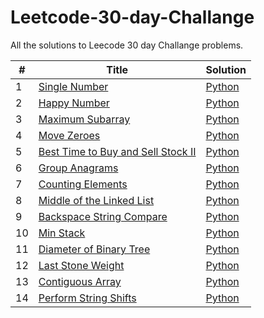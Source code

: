 # Leetcode-30-day-Challange
All the solutions to Leecode 30 day Challange problems.

<table>
<thead>
<tr>
<th>#</th>
<th>Title</th>
<th>Solution</th>
</tr>
</thead>
<tbody>
<tr>
<td>1</td>
<td><a href="https://leetcode.com/explore/challenge/card/30-day-leetcoding-challenge/528/week-1/3283/" rel="nofollow">Single Number
</a></td>
<td><a href="https://github.com/djeada/Leetcode-30-day-Challange/blob/master/src/Single%20Number.py">Python</a></td>
</tr>
<tr>
<td>2</td>
<td><a href="https://leetcode.com/explore/challenge/card/30-day-leetcoding-challenge/528/week-1/3284/" rel="nofollow">Happy Number</a></td>
<td><a href="https://github.com/djeada/Leetcode-30-day-Challange/blob/master/src/Happy%20Number.py">Python</a></td>
</tr>
<tr>
<td>3</td>
<td><a href="https://leetcode.com/explore/challenge/card/30-day-leetcoding-challenge/528/week-1/3285/" rel="nofollow">Maximum Subarray</a></td>
<td><a href="https://github.com/djeada/Leetcode-30-day-Challange/blob/master/src/Maximum%20Subarray.py">Python</a></td>
</tr>
<tr>
<td>4</td>
<td><a href="https://leetcode.com/explore/challenge/card/30-day-leetcoding-challenge/528/week-1/3286/" rel="nofollow">Move Zeroes</a></td>
<td><a href="https://github.com/djeada/Leetcode-30-day-Challange/blob/master/src/Move%20Zeroes.py">Python</a></td>
</tr>
<tr>
<td>5</td>
<td><a href="https://leetcode.com/explore/challenge/card/30-day-leetcoding-challenge/528/week-1/3287/" rel="nofollow">Best Time to Buy and Sell Stock II</a></td>
<td><a href="https://github.com/djeada/Leetcode-30-day-Challange/blob/master/src/Best%20Time%20to%20Buy%20and%20Sell%20Stock%20II.py">Python</a></td>
</tr>
<tr>
<td>6</td>
<td><a href="https://leetcode.com/explore/challenge/card/30-day-leetcoding-challenge/528/week-1/3288/" rel="nofollow">Group Anagrams</a></td>
<td><a href="https://github.com/djeada/Leetcode-30-day-Challange/blob/master/src/Group%20Anagrams.py">Python</a></td>
</tr>
<tr>
<td>7</td>
<td><a href="https://leetcode.com/explore/challenge/card/30-day-leetcoding-challenge/528/week-1/3289/" rel="nofollow">Counting Elements</a></td>
<td><a href="https://github.com/djeada/Leetcode-30-day-Challange/blob/master/src/Counting%20Elements.py">Python</a></td>
</tr>
<tr>
<td>8</td>
<td><a href="https://leetcode.com/explore/challenge/card/30-day-leetcoding-challenge/529/week-2/3290/" rel="nofollow">Middle of the Linked List</a></td>
<td><a href="https://github.com/djeada/Leetcode-30-day-Challange/blob/master/src/Middle%20of%20the%20Linked%20List.py">Python</a></td>
</tr>
<td>9</td>
<td><a href="https://leetcode.com/explore/challenge/card/30-day-leetcoding-challenge/529/week-2/3291/" rel="nofollow"> Backspace String Compare</a></td>
<td><a href="https://github.com/djeada/Leetcode-30-day-Challange/blob/master/src/Backspace%20String%20Compare.py">Python</a></td>
</tr>
<tr>
<td>10</td>
<td><a href="https://leetcode.com/explore/challenge/card/30-day-leetcoding-challenge/529/week-2/3292/" rel="nofollow">Min Stack</a></td>
<td><a href="https://github.com/djeada/Leetcode-30-day-Challange/blob/master/src/Min%20Stack.py">Python</a></td>
</tr>
<tr>
<td>11</td>
<td><a href="https://leetcode.com/explore/challenge/card/30-day-leetcoding-challenge/529/week-2/3293/" rel="nofollow">Diameter of Binary Tree</a></td>
<td><a href="https://github.com/djeada/Leetcode-30-day-Challange/blob/master/src/%20Diameter%20of%20Binary%20Tree.py">Python</a></td>
</tr>
<tr>
<td>12</td>
<td><a href="https://leetcode.com/explore/challenge/card/30-day-leetcoding-challenge/529/week-2/3297/" rel="nofollow">Last Stone Weight </a></td>
<td><a href="https://github.com/djeada/Leetcode-30-day-Challange/blob/master/src/Last%20Stone%20Weight.py">Python</a></td>
</tr>
<tr>
<td>13</td>
<td><a href="https://leetcode.com/explore/challenge/card/30-day-leetcoding-challenge/529/week-2/3298/" rel="nofollow">Contiguous Array</a></td>
<td><a href="https://github.com/djeada/Leetcode-30-day-Challange/blob/master/src/%20Contiguous%20Array.py">Python</a></td>
</tr>
<tr>
<td>14</td>
<td><a href="https://leetcode.com/explore/challenge/card/30-day-leetcoding-challenge/529/week-2/3299/" rel="nofollow">Perform String Shifts</a></td>
<td><a href="https://github.com/djeada/Leetcode-30-day-Challange/blob/master/src/Perform%20String%20Shifts.py">Python</a></td>
</tr>
  
  
  
</tbody>
</table>
